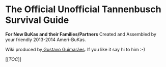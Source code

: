 # The Official Unofficial Tannenbusch Survival Guide 
**For New BuKas and their Families/Partners**
Created and Assembled by your friendly 2013-2014 Ameri-BuKas.

Wiki produced by[ Gustavo Guimarães](https://www.humboldt-life.de/profile/u4141783619). If you like it say hi to him :-)

[[_TOC_]]